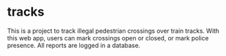 # tracks
This is a project to track illegal pedestrian crossings over train tracks.
With this web app, users can mark crossings open or closed, or mark police presence.
All reports are logged in a database.

